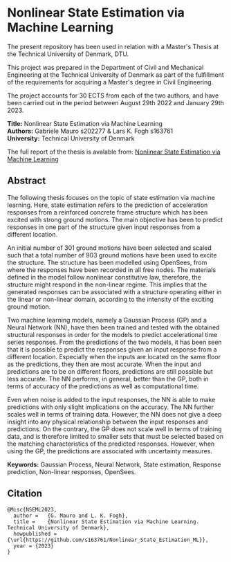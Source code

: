 # Nonlinear State Estimation via Machine Learning
The present repository has been used in relation with a Master's Thesis at the Technical University of Denmark, DTU.

This project was prepared in the Department of Civil and Mechanical Engineering at the Technical University of Denmark as part of the fulfillment of the requirements
for acquiring a Master's degree in Civil Engineering.

The project accounts for 30 ECTS from each of the two authors, and have been carried out in the period between August 29th 2022 and January 29th 2023.

**Title:** Nonlinear State Estimation via Machine Learning <br />
**Authors:** Gabriele Mauro s202277 & Lars K. Fogh s163761 <br />
**University:** Technical University of Denmark <br />

The full report of the thesis is avalable from: [Nonlinear State Estimation via Machine Learning](MSc_Thesis_Nonlinear_State_Estimation_Intro.pdf)


## Abstract
The following thesis focuses on the topic of state estimation via machine learning. Here, state estimation refers to the prediction of acceleration responses from a reinforced concrete frame structure which has been excited with strong ground motions. The main objective has been to predict responses in one part of the structure given input responses from a different location.

An initial number of 301 ground motions have been selected and scaled such that a total number of 903 ground motions have been used to excite the structure. The structure has been modelled using OpenSees, from where the responses have been recorded in all free nodes. The materials defined in the model follow nonlinear constitutive law, therefore, the structure might respond in the non-linear regime. This implies that the generated responses can be associated with a structure operating either in the linear or non-linear domain, according to the intensity of the exciting ground motion.

Two machine learning models, namely a Gaussian Process (GP) and a Neural Network (NN), have then been trained and tested with the obtained structural responses in order for the models to predict accelerational time series responses. From the predictions of the two models, it has been seen that it is possible to predict the responses given an input response from a different location. Especially when the inputs are located on the same floor as the predictions, they then are most accurate. When the input and predictions are to be on different floors, predictions are still possible but less accurate. The NN performs, in general, better than the GP, both in terms of accuracy of the predictions as well as computational time. 

Even when noise is added to the input responses, the NN is able to make predictions with only slight implications on the accuracy. The NN further scales well in terms of training data. However, the NN does not give a deep insight into any physical relationship between the input responses and predictions. On the contrary, the GP does not scale well in terms of training data, and is therefore limited to smaller sets that must be selected based on the matching characteristics of the predicted responses. However, when using the GP, the predictions are associated with uncertainty measures.

**Keywords:** Gaussian Process, Neural Network, State estimation, Response prediction, Non-linear responses, OpenSees.
 
 
## Citation

    @Misc{NSEML2023,
      author =   {G. Mauro and L. K. Fogh},
      title =    {Nonlinear State Estimation via Machine Learning. Technical University of Denmark},
      howpublished = {\url{https://github.com/s163761/Nonlinear_State_Estimation_ML}},
      year = {2023}
    }
